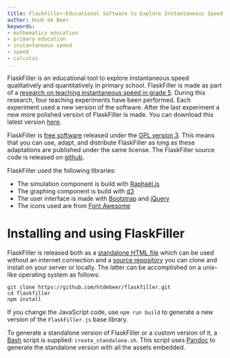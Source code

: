 ```yaml
---
title: FlaskFiller—Educational Software to Explore Instantaneous Speed
author: Huub de Beer
keywords:
- mathematics education
- primary education
- instantaneous speed
- speed
- calculus
...
```


FlaskFiller is an educational tool to explore instantaneous speed
qualitatively and quantitatively in primary school. FlaskFiller is made as
part of a [research on teaching instantaneous speed in grade
5](https://heerdebeer.org/DR/). During this research, four teaching
experiments have been performed. Each experiment used a new version of the
software. After the last experiment a new more polished version of FlaskFiller
is made. You can download this latest version [here](standalone_flaskfiller.html).

FlaskFiller is [free software](https://www.gnu.org/philosophy/free-sw.en.html)
released under the [GPL version
3](https://www.gnu.org/licenses/gpl-3.0.en.html). This means that you can use,
adapt, and distribute FlaskFiller as long as these adaptations are published
under the same license. The FlaskFiller source code is released on
[github](https://github.com/htdebeer/flaskfiller).

FlaskFiller used the following libraries:

- The simulation component is build with
  [Raphaël.js](http://dmitrybaranovskiy.github.io/raphael/)
- The graphing component is build with [d3](https://d3js.org/)
- The user interface is made with
  [Bootstrap](https://v4-alpha.getbootstrap.com/) and
  [jQuery](https://blog.jquery.com/)
- The icons used are from [Font Awesome](http://fontawesome.io/)

# Installing and using FlaskFiller

FlaskFiller is released both as a [standalone HTML
file](standalone_flaskfiller.html) which can be used without an internet
connection and a [source repository](https://github.com/htdebeer/flaskfiller)
you can clone and install on your server or locally. The latter can be
accomplished on a unix-like operating system as follows:

    git clone https://github.com/htdebeer/flaskfiller.git
    cd flaskfiller
    npm install

If you change the JavaScript code, use `npm run build` to generate a new
version of the `FlaskFiller.js` base library.

To generate a standalone version of FlaskFiller or a custom version of it, a
[Bash](https://www.gnu.org/software/bash/) script is supplied:
`create_standalone.sh`. This script uses [Pandoc](http://pandoc.org) to
generate the standalone version with all the assets embedded.


